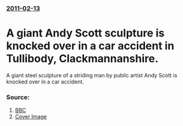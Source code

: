 ### [2011-02-13](/news/2011/02/13/index.md)

# A giant Andy Scott sculpture is knocked over in a car accident in Tullibody, Clackmannanshire. 

A giant steel sculpture of a striding man by public artist Andy Scott is knocked over in a car accident.


### Source:

1. [BBC](http://www.bbc.co.uk/news/uk-scotland-tayside-central-12443756)
1. [Cover Image](http://www.bbc.co.uk/news/special/2015/newsspec_10857/bbc_news_logo.png?cb=1)
